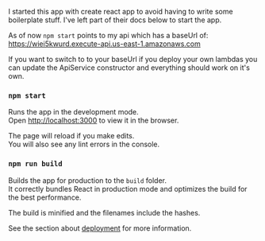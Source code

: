 I started this app with create react app to avoid having to write some boilerplate stuff. I've left part of their docs below to start the app. 

As of now `npm start` points to my api which has a baseUrl of: <br>
https://wiei5kwurd.execute-api.us-east-1.amazonaws.com  

If you want to switch to to your baseUrl if you deploy your own lambdas you can update the ApiService constructor and everything should work on it's own. 

### `npm start`

Runs the app in the development mode.<br>
Open [http://localhost:3000](http://localhost:3000) to view it in the browser.

The page will reload if you make edits.<br>
You will also see any lint errors in the console.

### `npm run build`

Builds the app for production to the `build` folder.<br>
It correctly bundles React in production mode and optimizes the build for the best performance.

The build is minified and the filenames include the hashes.<br>

See the section about [deployment](https://facebook.github.io/create-react-app/docs/deployment) for more information.

